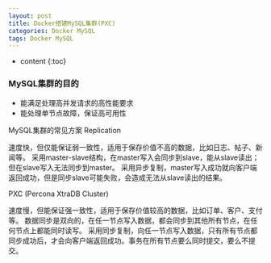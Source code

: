 ```yaml
---
layout: post
title: Docker搭建MySQL集群(PXC)
categories: Docker MySQL
tags: Docker MySQL
---
```


* content
{:toc}


### MySQL集群的目的

* 能满足处理高并发请求的高性能要求
* 能处理单节点故障，保证高可用性

MySQL集群的常见方案
Replication

速度快，但仅能保证弱一致性，适用于保存价值不高的数据，比如日志、帖子、新闻等。
采用master-slave结构，在master写入会同步到slave，能从slave读出；但在slave写入无法同步到master。
采用异步复制，master写入成功就向客户端返回成功，但是同步slave可能失败，会造成无法从slave读出的结果。

PXC (Percona XtraDB Cluster)

速度慢，但能保证强一致性，适用于保存价值较高的数据，比如订单、客户、支付等。
数据同步是双向的，在任一节点写入数据，都会同步到其他所有节点，在任何节点上都能同时读写。
采用同步复制，向任一节点写入数据，只有所有节点都同步成功后，才会向客户端返回成功。事务在所有节点要么同时提交，要么不提交。


